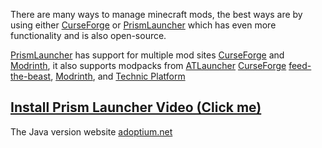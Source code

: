 
There are many ways to manage minecraft mods, the best ways are by using either [CurseForge](https://www.curseforge.com/) or [PrismLauncher](https://prismlauncher.org/) which has even more functionality and is also open-source.



[PrismLauncher](https://prismlauncher.org/) has support for multiple mod sites [CurseForge](https://www.curseforge.com/) and [Modrinth](https://modrinth.com/), it also supports modpacks from [ATLauncher](https://atlauncher.com/packs/all) [CurseForge](https://www.curseforge.com/) [feed-the-beast](https://www.feed-the-beast.com/), [Modrinth](https://modrinth.com/), and [Technic Platform](https://www.technicpack.net/)

## [Install Prism Launcher Video (Click me)](https://www.youtube.com/watch?v=jMi3UA62KPw)

The Java version website [adoptium.net](https://adoptium.net/)